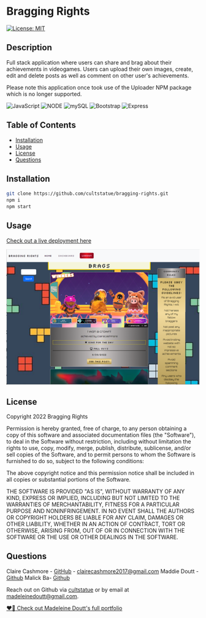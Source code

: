  # Bragging Rights
 [![License: MIT](https://img.shields.io/badge/License-MIT-yellow.svg)](https://opensource.org/licenses/MIT)

## Description
Full stack application where users can share and brag about their achievements in videogames. Users can upload their own images, create, edit and delete posts as well as comment on other user's achievements.

Please note this application once took use of the Uploader NPM package which is no longer supported.
  
![JavaScript](https://img.shields.io/badge/javascript-%23323330.svg?style=for-the-badge&logo=javascript&logoColor=%23F7DF1E)
![NODE](https://img.shields.io/badge/Node.js-339933?style=for-the-badge&logo=nodedotjs&logoColor=white)
![mySQL](https://img.shields.io/badge/MySQL-005C84?style=for-the-badge&logo=mysql&logoColor=white)
![Bootstrap](https://img.shields.io/badge/Bootstrap-563D7C?style=for-the-badge&logo=bootstrap&logoColor=white)
![Express](https://img.shields.io/badge/Express.js-000000?style=for-the-badge&logo=express&logoColor=white)

## Table of Contents

  - [Installation](#installation)
  - [Usage](#usage)
  - [License](#license)
  - [Questions](#questions)
  

## Installation

   ```sh
   git clone https://github.com/cultstatue/bragging-rights.git
   npm i
   npm start
   ```

## Usage
[Check out a live deployment here](https://salty-harbor-82144.herokuapp.com/)

![Home_screenshot](https://raw.githubusercontent.com/clairecashmore17/claire-cashmore-portfolio/main/src/images/Braggin_rights.png)<br />

  
## License
Copyright 2022 Bragging Rights

Permission is hereby granted, free of charge, to any person obtaining a copy of this software and associated documentation files (the "Software"), to deal in the Software without restriction, including without limitation the rights to use, copy, modify, merge, publish, distribute, sublicense, and/or sell copies of the Software, and to permit persons to whom the Software is furnished to do so, subject to the following conditions:

The above copyright notice and this permission notice shall be included in all copies or substantial portions of the Software.

THE SOFTWARE IS PROVIDED "AS IS", WITHOUT WARRANTY OF ANY KIND, EXPRESS OR IMPLIED, INCLUDING BUT NOT LIMITED TO THE WARRANTIES OF MERCHANTABILITY, FITNESS FOR A PARTICULAR PURPOSE AND NONINFRINGEMENT. IN NO EVENT SHALL THE AUTHORS OR COPYRIGHT HOLDERS BE LIABLE FOR ANY CLAIM, DAMAGES OR OTHER LIABILITY, WHETHER IN AN ACTION OF CONTRACT, TORT OR OTHERWISE, ARISING FROM, OUT OF OR IN CONNECTION WITH THE SOFTWARE OR THE USE OR OTHER DEALINGS IN THE SOFTWARE.

## Questions

Claire Cashmore - [GitHub](https://github.com/claire_cashmore17/) - clairecashmore2017@gmail.com
Maddie Doutt - [Github](https://github.com/cultstatue)
Malick Ba- [Github](https://github.com/malickbax/)

Reach out on Github via [cultstatue](https://github.com/cultstatue) or by email at madeleinedoutt@gmail.com.
  
[:heart_on_fire: Check out Madeleine Doutt's full portfolio](https://cultstatue.github.io/portfolio-2.0/#/)
